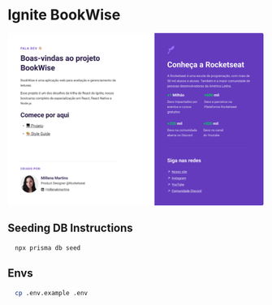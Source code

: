 # Ignite BookWise

![About this project](/public/About.jpg)

## Seeding DB Instructions

```bash
  npx prisma db seed
```

## Envs

```bash
  cp .env.example .env
```
